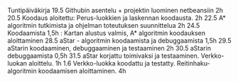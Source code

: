 Tuntipäiväkirja
19.5 Githubin asentelu + projektin luominen netbeansiin 2h
20.5 Koodaus aloitettu: Perus-luokkien ja laskennan koodausta. 2h
22.5 A* algoritmin tutkimista ja ohjelman toteutuksen suunnittelua 2h
24.5 Koodaamista 1,5h : Kartan alustus valmis, A* algoritmin koodauksen aloittaminen
28.5 aStar - algoritmin koodaamista ja debuggaamista 1,5h
29.5 aStarin koodaaminen, debuggaaminen ja testaaminen 2h
30.5 aStarin debuggaamista 0,5h
31.5 aStar korjattu toimivaksi ja testaaminen. Verkko-luokan aloittelu. 1h
1.6  Verkko-luokka koodattu ja testatty. Reitinhaku-algoritmin koodaamisen aloittaminen. 4h
